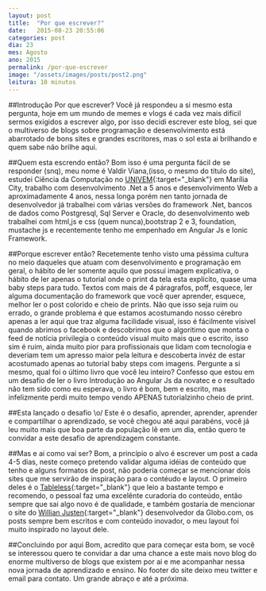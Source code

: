 ```yaml
---
layout: post
title:  "Por que escrever?"
date:   2015-08-23 20:55:06
categories: post 
dia: 23
mes: Agosto
ano: 2015
permalink: /por-que-escrever
image: "/assets/images/posts/post2.png"
leitura: 10 minutos
---
```

##Introdução
Por que escrever? Você já respondeu a si mesmo esta pergunta, hoje em um mundo de memes e vlogs é cada vez 
mais difícil sermos exigidos a escrever algo, por isso decidi escrever este blog, sei que o multiverso de blogs
sobre programação e desenvolvimento está abarrotado de bons sites e grandes escritores, mas o sol esta ai brilhando
e quem sabe não brilhe aqui.

##Quem esta escrendo então?
Bom isso é uma pergunta fácil de se responder (snq), meu nome é Valdir Viana,(isso, o mesmo do título do site), estudei Ciência da Computação
no [UNIVEM](http://www.univem.edu.br/){:target="_blank"} em Marília City, trabalho com desenvolvimento .Net a 5 anos e 
desenvolvimento Web a aproximadamente 4 anos, nessa longa porém nen tanto jornada de desenvolvedor já trabalhei com várias
versões do framework .Net, bancos de dados como Postgresql, Sql Server e Oracle, do desenvolvimento web trabalhei com html,js e 
css (quem nunca),bootstrap 2 e 3, foundation, mustache js e recentemente tenho me empenhado em Angular Js e Ionic Framework.

##Porque escrever então?
Recetemente tenho visto uma péssima cultura no meio daqueles que atuam com desenvolvimento e programação em geral, o hábito de ler somente
 aquilo que possuí imagem explicativa, o hábito de ler apenas o tutorial onde o print da tela esta explícito, quase uma baby steps para tudo. Textos com
mais de 4 páragrafos, poff, esquece, ler alguma documentação do framework que você quer aprender, esquece, melhor ler o 
post colorido e cheio de prints. Não que isso seja ruim ou errado, o grande 
problema é que estamos acostumando nosso cérebro apenas a ler aqui que traz alguma facilidade visual, isso é fácilmente visivel quando
abrimos o facebook e descobrimos que o algoritimo que monta o feed de notícia privilegia o conteúdo visual muito mais que o escrito,
isso sim é ruim, ainda muito pior para profissionais que lidam com tecnologia e deveriam tem um apresso maior pela leitura e descoberta
invéz de estar acostumado apenas ao tutorial baby steps com imagens. Pergunte a si mesmo, qual foi o último livro que você leu inteiro?
Confesso que estou em um desafio de ler o livro Introdução ao Angular Js da novatec e o resultado não tem sido como eu esperava, 
o livro é bom, bem e escrito, mas infelizmente perdi muito tempo vendo APENAS tutorialzinho cheio de print.

##Esta lançado o desafio \o/
Este é o desafio, aprender, aprender, aprender e compartilhar o aprendizado, se você chegou até aqui parabéns, você já leu muito mais
que boa parte da população lê em um dia, então quero te convidar a este desafio de aprendizagem constante.

##Mas e ai como vai ser?
Bom, a princípio o alvo é escrever um post a cada 4-5 dias, neste começo pretendo validar alguma idéias de conteúdo que tenho e alguns
formatos de post, não poderia começar se mencionar dois sites que me servirão de inspiração para o contéudo e layout. O primeiro deles
é o [Tableless](http://tableless.com.br/){:target="_blank"} que leio a bastante tempo e recomendo, o pessoal faz uma excelênte
curadoria do conteúdo, então sempre que sai algo novo é de qualidade, e também gostaria de mencionar o site do 
[Willian Justen](http://willianjusten.com.br/){:target="_blank"} desenvolvedor da Globo.com, os posts sempre bem escritos e com
conteúdo inovador, o meu layout foi muito inspirado no layout dele.

##Concluindo por aqui
Bom, acredito que para começar esta bom, se você se interessou quero te convidar a dar uma chance a este mais novo blog do enorme
multiverso de blogs que existem por ai e me acompanhar nessa nova jornada de aprendizado e ensino. No footer do site deixo meu
twitter e email para contato. Um grande abraço e até a próxima.
